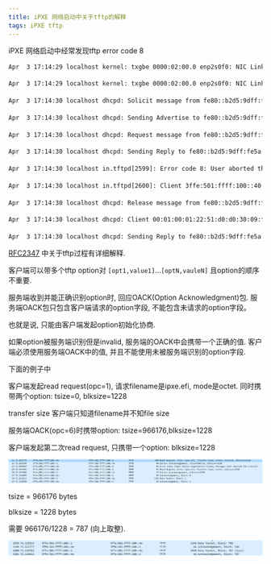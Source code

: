 ```yaml
---
title: iPXE 网络启动中关于tftp的解释
tags: iPXE tftp
---
```

<!--more-->

iPXE 网络启动中经常发现tftp error code 8

```txt
Apr  3 17:14:29 localhost kernel: txgbe 0000:02:00.0 enp2s0f0: NIC Link is Down

Apr  3 17:14:29 localhost kernel: txgbe 0000:02:00.0 enp2s0f0: NIC Link is Up 10 Gbps, Flow Control: RX/TX

Apr  3 17:14:30 localhost dhcpd: Solicit message from fe80::b2d5:9dff:fe5a:1f47 port 546, transaction ID 0x47252A00

Apr  3 17:14:30 localhost dhcpd: Sending Advertise to fe80::b2d5:9dff:fe5a:1f47 port 546

Apr  3 17:14:30 localhost dhcpd: Request message from fe80::b2d5:9dff:fe5a:1f47 port 546, transaction ID 0x47252B00

Apr  3 17:14:30 localhost dhcpd: Sending Reply to fe80::b2d5:9dff:fe5a:1f47 port 546

Apr  3 17:14:30 localhost in.tftpd[2599]: Error code 8: User aborted the transfer

Apr  3 17:14:30 localhost in.tftpd[2600]: Client 3ffe:501:ffff:100::40 finished ipxe.efi

Apr  3 17:14:30 localhost dhcpd: Release message from fe80::b2d5:9dff:fe5a:1f47 port 546, transaction ID 0x47252C00

Apr  3 17:14:30 localhost dhcpd: Client 00:01:00:01:22:51:d0:d0:30:09:f9:20:2c:f0 releases address 3ffe:501:ffff:100::40

Apr  3 17:14:30 localhost dhcpd: Sending Reply to fe80::b2d5:9dff:fe5a:1f47 port 546
```

[RFC2347](https://tools.ietf.org/html/rfc2347) 中关于tftp过程有详细解释.

客户端可以带多个tftp option对 `[opt1,value1]`...`[optN,vauleN]` 且option的顺序不重要.

服务端收到并能正确识别option时, 回应OACK(Option Acknowledgment)包. 服务端OACK包只包含客户端请求的option字段, 不能包含未请求的option字段。

也就是说, 只能由客户端发起option初始化协商.

如果option被服务端识别但是invalid, 服务端的OACK中会携带一个正确的值. 客户端必须使用服务端OACK中的值, 并且不能使用未被服务端识别的option字段.


下面的例子中

客户端发起read request(opc=1), 请求filename是ipxe.efi, mode是octet. 同时携带两个option: tsize=0, blksize=1228

transfer size 客户端只知道filename并不知file size

服务端OACK(opc=6)时携带option: tsize=966176,blksize=1228

客户端发起第二次read request, 只携带一个option: blksize=1228

![tftp-flow](/assets/img/blog/ipxe/Tftp-flow.jpg)

tsize = 966176 bytes

blksize = 1228 bytes

需要 966176/1228 = 787 (向上取整).

![tftp-flow-2](/assets/img/blog/ipxe/Tftp-flow-2.jpg)